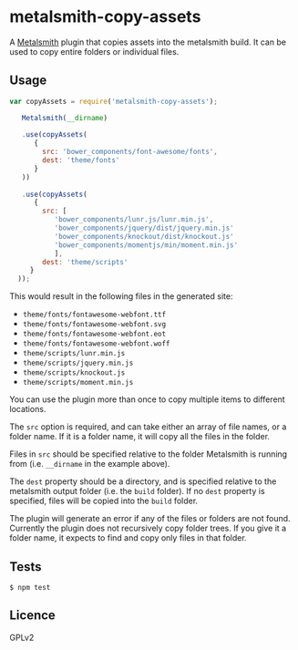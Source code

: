 metalsmith-copy-assets
======================

A [Metalsmith](http://metalsmith.io) plugin that copies assets into the metalsmith build.  It can be used to copy entire folders or individual files.

Usage
-----

```javascript
var copyAssets = require('metalsmith-copy-assets');

   Metalsmith(__dirname)
   
   .use(copyAssets(
      {
        src: 'bower_components/font-awesome/fonts',
        dest: 'theme/fonts'
      }
   ))
   
   .use(copyAssets(
      {
        src: [
           'bower_components/lunr.js/lunr.min.js', 
           'bower_components/jquery/dist/jquery.min.js'
           'bower_components/knockout/dist/knockout.js'
           'bower_components/momentjs/min/moment.min.js'
           ],
        dest: 'theme/scripts'
     }
  ));
```
This would result in the following files in the generated site:

-  `theme/fonts/fontawesome-webfont.ttf`
-  `theme/fonts/fontawesome-webfont.svg`
-  `theme/fonts/fontawesome-webfont.eot`
-  `theme/fonts/fontawesome-webfont.woff`
-  `theme/scripts/lunr.min.js`
-  `theme/scripts/jquery.min.js`
-  `theme/scripts/knockout.js`
-  `theme/scripts/moment.min.js`

You can use the plugin more than once to copy multiple items to different locations.

The `src` option is required, and can take either an array of file names, or a folder name.  If it is a folder name, it will copy all the files in the folder.

Files in `src` should be specified relative to the folder Metalsmith is running from (i.e. `__dirname` in the example above).

The `dest` property should be a directory, and is specified relative to the metalsmith output folder (i.e. the `build` folder).   If no `dest` property is specified, files will be copied into the `build` folder.

The plugin will generate an error if any of the files or folders are not found.  Currently the plugin does not recursively copy folder trees.  If you give it a folder name, it expects to find and copy only files in that folder.


Tests
-----
   
`$ npm test`
   
Licence
-------

GPLv2
